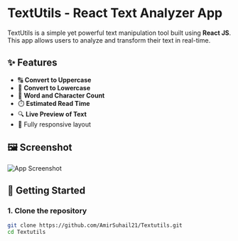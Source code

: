 # TextUtils - React Text Analyzer App

TextUtils is a simple yet powerful text manipulation tool built using **React JS**. This app allows users to analyze and transform their text in real-time.

## ✨ Features

- 🔠 **Convert to Uppercase**
- 🔡 **Convert to Lowercase**
- 🔢 **Word and Character Count**
- ⏱️ **Estimated Read Time**
- 🔍 **Live Preview of Text**
- 📱 Fully responsive layout

## 🖼️ Screenshot

![App Screenshot](./screenshot.png)

## 🚀 Getting Started

### 1. Clone the repository
```bash
git clone https://github.com/AmirSuhail21/Textutils.git
cd Textutils
